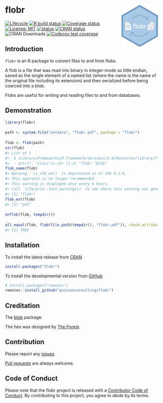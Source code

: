 
<!-- README.md is generated from README.Rmd. Please edit that file -->

# flobr <img src="man/figures/logo.png" align="right" />

<!-- badges: start -->

[![Lifecycle](https://img.shields.io/badge/lifecycle-maturing-blue.svg)](https://www.tidyverse.org/lifecycle/#maturing)
[![R build
status](https://github.com/poissonconsulting/flobr/workflows/R-CMD-check/badge.svg)](https://github.com/poissonconsulting/flobr/actions)
[![Coverage
status](https://codecov.io/gh/poissonconsulting/flobr/branch/master/graph/badge.svg)](https://codecov.io/github/poissonconsulting/flobr?branch=master)
[![License:
MIT](https://img.shields.io/badge/License-MIT-green.svg)](https://opensource.org/licenses/MIT)
[![status](https://tinyverse.netlify.com/badge/flobr)](https://CRAN.R-project.org/package=flobr)
[![CRAN
status](https://www.r-pkg.org/badges/version/flobr)](https://cran.r-project.org/package=flobr)
![CRAN Downloads](https://cranlogs.r-pkg.org/badges/flobr) [![Codecov
test
coverage](https://codecov.io/gh/poissonconsulting/flobr/branch/master/graph/badge.svg)](https://codecov.io/gh/poissonconsulting/flobr?branch=master)
<!-- badges: end -->

## Introduction

`flobr` is an R package to convert files to and from flobs.

A flob is a file that was read into binary in integer-mode as little
endian, saved as the single element of a named list (where the name is
the name of the original file including its extension) and then
serialized before being coerced into a blob.

Flobs are useful for writing and reading files to and from databases.

## Demonstration

``` r
library(flobr)

path <- system.file("extdata", "flobr.pdf", package = "flobr")

flob <- flob(path)
str(flob)
#> List of 1
#>  $ /Library/Frameworks/R.framework/Versions/4.0/Resources/library/flobr/extdata/flobr.pdf: raw [1:133851] 58 0a 00 00 ...
#>  - attr(*, "class")= chr [1:2] "flob" "blob"
flob_name(flob)
#> Warning: `is_chk_on()` is deprecated as of chk 0.2.0.
#> This approach is no longer recommended
#> This warning is displayed once every 8 hours.
#> Call `lifecycle::last_warnings()` to see where this warning was generated.
#> [1] "flobr"
flob_ext(flob)
#> [1] "pdf"

unflob(flob, tempdir())

all.equal(flob, flob(file.path(tempdir(), "flobr.pdf")), check.attributes = FALSE)
#> [1] TRUE
```

## Installation

To install the latest release from [CRAN](https://cran.r-project.org)

``` r
install.packages("flobr")
```

To install the developmental version from
[GitHub](https://github.com/poissonconsulting/flobr)

``` r
# install.packages("remotes")
remotes::install_github("poissonconsulting/flobr")
```

## Creditation

The [blob](https://github.com/tidyverse/blob) package.

The hex was designed by [The Forest](http://www.theforest.ca).

## Contribution

Please report any
[issues](https://github.com/poissonconsulting/flobr/issues).

[Pull requests](https://github.com/poissonconsulting/flobr/pulls) are
always welcome.

## Code of Conduct

Please note that the flobr project is released with a [Contributor Code
of
Conduct](https://contributor-covenant.org/version/2/0/CODE_OF_CONDUCT.html).
By contributing to this project, you agree to abide by its terms.
